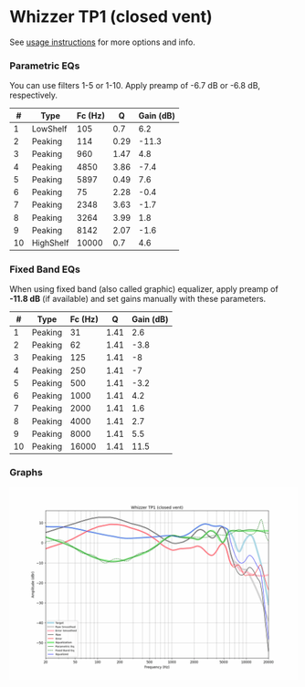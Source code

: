 # Whizzer TP1 (closed vent)
See [usage instructions](https://github.com/jaakkopasanen/AutoEq#usage) for more options and info.

### Parametric EQs
You can use filters 1-5 or 1-10. Apply preamp of -6.7 dB or -6.8 dB, respectively.

|   # | Type      |   Fc (Hz) |    Q |   Gain (dB) |
|-----|-----------|-----------|------|-------------|
|   1 | LowShelf  |       105 | 0.7  |         6.2 |
|   2 | Peaking   |       114 | 0.29 |       -11.3 |
|   3 | Peaking   |       960 | 1.47 |         4.8 |
|   4 | Peaking   |      4850 | 3.86 |        -7.4 |
|   5 | Peaking   |      5897 | 0.49 |         7.6 |
|   6 | Peaking   |        75 | 2.28 |        -0.4 |
|   7 | Peaking   |      2348 | 3.63 |        -1.7 |
|   8 | Peaking   |      3264 | 3.99 |         1.8 |
|   9 | Peaking   |      8142 | 2.07 |        -1.6 |
|  10 | HighShelf |     10000 | 0.7  |         4.6 |

### Fixed Band EQs
When using fixed band (also called graphic) equalizer, apply preamp of **-11.8 dB** (if available) and set gains manually with these parameters.

|   # | Type    |   Fc (Hz) |    Q |   Gain (dB) |
|-----|---------|-----------|------|-------------|
|   1 | Peaking |        31 | 1.41 |         2.6 |
|   2 | Peaking |        62 | 1.41 |        -3.8 |
|   3 | Peaking |       125 | 1.41 |        -8   |
|   4 | Peaking |       250 | 1.41 |        -7   |
|   5 | Peaking |       500 | 1.41 |        -3.2 |
|   6 | Peaking |      1000 | 1.41 |         4.2 |
|   7 | Peaking |      2000 | 1.41 |         1.6 |
|   8 | Peaking |      4000 | 1.41 |         2.7 |
|   9 | Peaking |      8000 | 1.41 |         5.5 |
|  10 | Peaking |     16000 | 1.41 |        11.5 |

### Graphs
![](./Whizzer%20TP1%20(closed%20vent).png)
